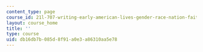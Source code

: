 ```yaml
---
content_type: page
course_id: 21l-707-writing-early-american-lives-gender-race-nation-faith-fall-2005
layout: course_home
title: ''
type: course
uid: db16db7b-085d-8f91-a0e3-a86310aa5e78
---
```

